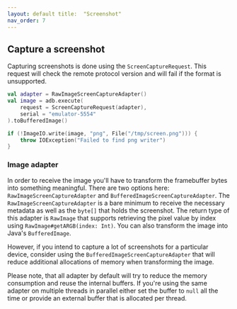 ```yaml
---
layout: default title:  "Screenshot"
nav_order: 7
---
```


## Capture a screenshot

Capturing screenshots is done using the `ScreenCaptureRequest`. This request will check the remote protocol version and will fail if the
 format is unsupported.

```kotlin
val adapter = RawImageScreenCaptureAdapter()
val image = adb.execute(
    request = ScreenCaptureRequest(adapter),
    serial = "emulator-5554" 
).toBufferedImage()

if (!ImageIO.write(image, "png", File("/tmp/screen.png"))) {
    throw IOException("Failed to find png writer")
}
```
 
### Image adapter
In order to receive the image you'll have to transform the framebuffer bytes into something meaningful. There are two options here:
`RawImageScreenCaptureAdapter` and `BufferedImageScreenCaptureAdapter`. The `RawImageScreenCaptureAdapter` is a bare minimum to receive the
 necessary metadata as well as the `byte[]` that holds the screenshot. The return type of this adapter is `RawImage` that supports
  retrieving the pixel value by index using `RawImage#getARGB(index: Int)`. You can also transform the image into Java's `BufferedImage`.
  
However, if you intend to capture a lot of screenshots for a particular device, consider using the `BufferedImageScreenCaptureAdapter` that
 will reduce additional allocations of memory when transforming the image.
 
Please note, that all adapter by default will try to reduce the memory consumption and reuse the internal buffers. If you're using the same
 adapter on multiple threads in parallel either set the buffer to `null` all the time or provide an external buffer that is allocated per
  thread.
